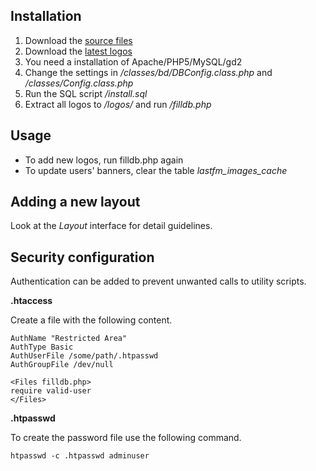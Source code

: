 ## Installation
1. Download the [source files](https://github.com/h3xstream/bandlogos)
2. Download the [latest logos](http://bandlogos.dinduks.com/bandlogos.zip)
3. You need a installation of Apache/PHP5/MySQL/gd2
4. Change the settings in */classes/bd/DBConfig.class.php* and */classes/Config.class.php*
5. Run the SQL script */install.sql*
6. Extract all logos to */logos/* and run */filldb.php*

## Usage
* To add new logos, run filldb.php again
* To update users' banners, clear the table *lastfm\_images\_cache*

## Adding a new layout
Look at the *Layout* interface for detail guidelines.

## Security configuration

Authentication can be added to prevent unwanted calls to utility scripts.

**.htaccess**

Create a file with the following content.

    AuthName "Restricted Area" 
    AuthType Basic 
    AuthUserFile /some/path/.htpasswd 
    AuthGroupFile /dev/null 
    
    <Files filldb.php>
    require valid-user
    </Files>

**.htpasswd**

To create the password file use the following command.

    htpasswd -c .htpasswd adminuser
